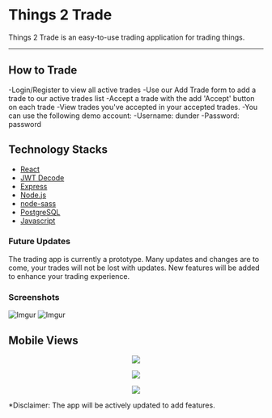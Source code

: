 # Things 2 Trade

Things 2 Trade is an easy-to-use trading application for trading things.

***

## How to Trade
-Login/Register to view all active trades
-Use our Add Trade form to add a trade to our active trades list
-Accept a trade with the add 'Accept' button on each trade
-View trades you've accepted in your accepted trades.
-You can use the following demo account:
-Username: dunder
-Password: password

## Technology Stacks

* [React](https://reactjs.org)
* [JWT Decode](https://jwt.io/)
* [Express](https://expressjs.com/)
* [Node.js](https://nodejs.org/en/)
* [node-sass](https://www.npmjs.com/package/node-sass)
* [PostgreSQL](https://www.postgresql.org)
* [Javascript](https://www.javascript.com)

### Future Updates

The trading app is currently a prototype. Many updates and changes are to come, your trades will not be lost with updates.
New features will be added to enhance your trading experience.


### Screenshots

![Imgur](https://i.imgur.com/7pGafCK.png)
![Imgur](https://i.imgur.com/gb1D7q3.png)<br/>

<p align="center">
<h2>Mobile Views</h2>
</p>

<p align="center">
  <img src="https://i.imgur.com/9goKC69.png">
</p>

<p align="center">
  <img src="https://i.imgur.com/l3CYTXX.png">
</p>

<p align="center">
  <img src="https://i.imgur.com/380KpRt.png">
</p>


*Disclaimer: The app will be actively updated to add features.
